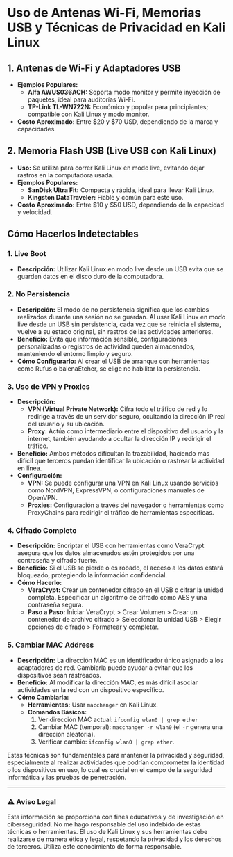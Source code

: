 # Uso de Antenas Wi-Fi, Memorias USB y Técnicas de Privacidad en Kali Linux

## 1. Antenas de Wi-Fi y Adaptadores USB

- **Ejemplos Populares:**
  - **Alfa AWUS036ACH:** Soporta modo monitor y permite inyección de paquetes, ideal para auditorías Wi-Fi.
  - **TP-Link TL-WN722N:** Económico y popular para principiantes; compatible con Kali Linux y modo monitor.
- **Costo Aproximado:** Entre $20 y $70 USD, dependiendo de la marca y capacidades.

## 2. Memoria Flash USB (Live USB con Kali Linux)

- **Uso:** Se utiliza para correr Kali Linux en modo live, evitando dejar rastros en la computadora usada.
- **Ejemplos Populares:**
  - **SanDisk Ultra Fit:** Compacta y rápida, ideal para llevar Kali Linux.
  - **Kingston DataTraveler:** Fiable y común para este uso.
- **Costo Aproximado:** Entre $10 y $50 USD, dependiendo de la capacidad y velocidad.

## Cómo Hacerlos Indetectables

### 1. Live Boot
- **Descripción:** Utilizar Kali Linux en modo live desde un USB evita que se guarden datos en el disco duro de la computadora.

### 2. No Persistencia
- **Descripción:** El modo de no persistencia significa que los cambios realizados durante una sesión no se guardan. Al usar Kali Linux en modo live desde un USB sin persistencia, cada vez que se reinicia el sistema, vuelve a su estado original, sin rastros de las actividades anteriores.
- **Beneficio:** Evita que información sensible, configuraciones personalizadas o registros de actividad queden almacenados, manteniendo el entorno limpio y seguro.
- **Cómo Configurarlo:** Al crear el USB de arranque con herramientas como Rufus o balenaEtcher, se elige no habilitar la persistencia.

### 3. Uso de VPN y Proxies
- **Descripción:**
  - **VPN (Virtual Private Network):** Cifra todo el tráfico de red y lo redirige a través de un servidor seguro, ocultando la dirección IP real del usuario y su ubicación.
  - **Proxy:** Actúa como intermediario entre el dispositivo del usuario y la internet, también ayudando a ocultar la dirección IP y redirigir el tráfico.
- **Beneficio:** Ambos métodos dificultan la trazabilidad, haciendo más difícil que terceros puedan identificar la ubicación o rastrear la actividad en línea.
- **Configuración:**
  - **VPN:** Se puede configurar una VPN en Kali Linux usando servicios como NordVPN, ExpressVPN, o configuraciones manuales de OpenVPN.
  - **Proxies:** Configuración a través del navegador o herramientas como ProxyChains para redirigir el tráfico de herramientas específicas.

### 4. Cifrado Completo
- **Descripción:** Encriptar el USB con herramientas como VeraCrypt asegura que los datos almacenados estén protegidos por una contraseña y cifrado fuerte.
- **Beneficio:** Si el USB se pierde o es robado, el acceso a los datos estará bloqueado, protegiendo la información confidencial.
- **Cómo Hacerlo:**
  - **VeraCrypt:** Crear un contenedor cifrado en el USB o cifrar la unidad completa. Especificar un algoritmo de cifrado como AES y una contraseña segura.
  - **Paso a Paso:** Iniciar VeraCrypt > Crear Volumen > Crear un contenedor de archivo cifrado > Seleccionar la unidad USB > Elegir opciones de cifrado > Formatear y completar.

### 5. Cambiar MAC Address
- **Descripción:** La dirección MAC es un identificador único asignado a los adaptadores de red. Cambiarla puede ayudar a evitar que los dispositivos sean rastreados.
- **Beneficio:** Al modificar la dirección MAC, es más difícil asociar actividades en la red con un dispositivo específico.
- **Cómo Cambiarla:**
  - **Herramientas:** Usar `macchanger` en Kali Linux.
  - **Comandos Básicos:**
    1. Ver dirección MAC actual: `ifconfig wlan0 | grep ether`
    2. Cambiar MAC (temporal): `macchanger -r wlan0` (el `-r` genera una dirección aleatoria).
    3. Verificar cambio: `ifconfig wlan0 | grep ether`.

Estas técnicas son fundamentales para mantener la privacidad y seguridad, especialmente al realizar actividades que podrían comprometer la identidad o los dispositivos en uso, lo cual es crucial en el campo de la seguridad informática y las pruebas de penetración.

---

### ⚠️ **Aviso Legal**
Esta información se proporciona con fines educativos y de investigación en ciberseguridad. No me hago responsable del uso indebido de estas técnicas o herramientas. El uso de Kali Linux y sus herramientas debe realizarse de manera ética y legal, respetando la privacidad y los derechos de terceros. Utiliza este conocimiento de forma responsable.
